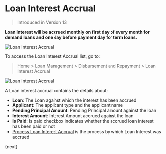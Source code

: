 <!-- add-breadcrumbs -->
# Loan Interest Accrual
> Introduced in Version 13

**Loan Interest will be accrued monthly on first day of every month for demand loans and one day before payment day for term loans.**

<img class="screenshot" alt="Loan Interest Accrual" src="{{docs_base_url}}/assets/img/loan-management/loan-interest-accrual-flow.png">

To access the Loan Interest Accrual list, go to:
> Home > Loan Management > Disbursement and Repayment > Loan Interest Accrual

<img class="screenshot" alt="Loan Interest Accrual" src="{{docs_base_url}}/assets/img/loan-management/loan-interest-accrual.png">


A Loan interest accrual contains the details about:

  * **Loan**: The Loan against which the interest has been accrued
  * **Applicant**: The applicant type and the applicant name
  * **Pending Principal Amount**: Pending Principal amount against the  loan
  * **Interest Amount**: Interest Amount accrued against the loan
  * **Is Paid**: Is paid checkbox indicates whether the accrued loan interest has been paid or not
  * [Process Loan Interest Accrual](/docs/user/manual/en/loan-management/process-loan-interest-accrual) is the process by which Loan Interest was accrued

{next}




